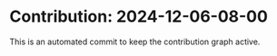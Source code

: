 # Contribution: 2024-12-06-08-00
This is an automated commit to keep the contribution graph active.
